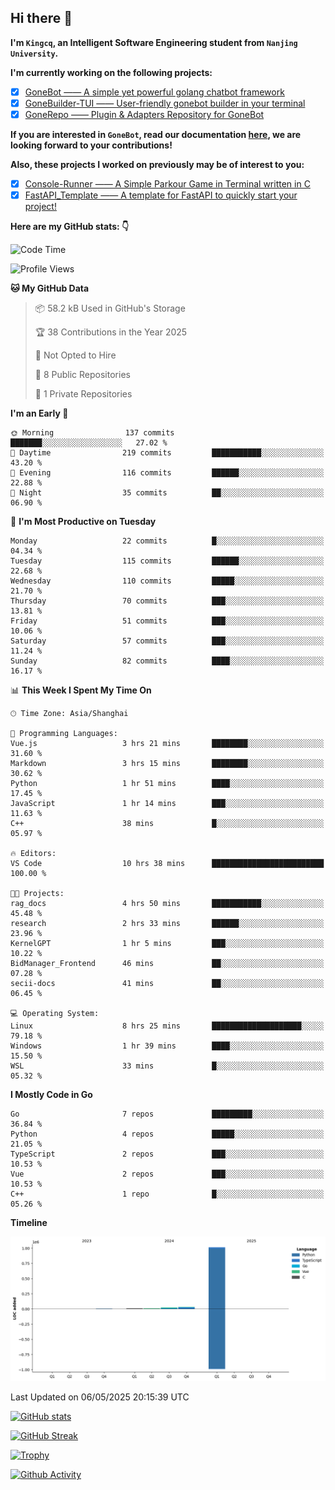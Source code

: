 ## Hi there 👋

**I'm `Kingcq`, an Intelligent Software Engineering student from `Nanjing University`.**

**I'm currently working on the following projects:**

- [x] [GoneBot —— A simple yet powerful golang chatbot framework](https://github.com/gonebot-dev/gonebot)
- [x] [GoneBuilder-TUI —— User-friendly gonebot builder in your terminal](https://github.com/gonebot-dev/gonebuilder-tui)
- [x] [GoneRepo —— Plugin & Adapters Repository for GoneBot](https://github.com/gonebot-dev/gonerepo)

**If you are interested in `GoneBot`, read our documentation [here](https://gonebot-dev.github.io/), we are looking forward to your contributions!**

**Also, these projects I worked on previously may be of interest to you:**

- [x] [Console-Runner —— A Simple Parkour Game in Terminal written in C](https://github.com/Kingcxp/Console-Runners)
- [x] [FastAPI_Template —— A template for FastAPI to quickly start your project!](https://github.com/Kingcxp/FastAPI_Template)

**Here are my GitHub stats: 👇**
<!--START_SECTION:waka-->
![Code Time](http://img.shields.io/badge/Code%20Time-1%2C680%20hrs%2017%20mins-blue)

![Profile Views](http://img.shields.io/badge/Profile%20Views-0-blue)

**🐱 My GitHub Data** 

> 📦 58.2 kB Used in GitHub's Storage 
 > 
> 🏆 38 Contributions in the Year 2025
 > 
> 🚫 Not Opted to Hire
 > 
> 📜 8 Public Repositories 
 > 
> 🔑 1 Private Repositories 
 > 
**I'm an Early 🐤** 

```text
🌞 Morning                137 commits         ███████░░░░░░░░░░░░░░░░░░   27.02 % 
🌆 Daytime                219 commits         ███████████░░░░░░░░░░░░░░   43.20 % 
🌃 Evening                116 commits         ██████░░░░░░░░░░░░░░░░░░░   22.88 % 
🌙 Night                  35 commits          ██░░░░░░░░░░░░░░░░░░░░░░░   06.90 % 
```
📅 **I'm Most Productive on Tuesday** 

```text
Monday                   22 commits          █░░░░░░░░░░░░░░░░░░░░░░░░   04.34 % 
Tuesday                  115 commits         ██████░░░░░░░░░░░░░░░░░░░   22.68 % 
Wednesday                110 commits         █████░░░░░░░░░░░░░░░░░░░░   21.70 % 
Thursday                 70 commits          ███░░░░░░░░░░░░░░░░░░░░░░   13.81 % 
Friday                   51 commits          ███░░░░░░░░░░░░░░░░░░░░░░   10.06 % 
Saturday                 57 commits          ███░░░░░░░░░░░░░░░░░░░░░░   11.24 % 
Sunday                   82 commits          ████░░░░░░░░░░░░░░░░░░░░░   16.17 % 
```


📊 **This Week I Spent My Time On** 

```text
🕑︎ Time Zone: Asia/Shanghai

💬 Programming Languages: 
Vue.js                   3 hrs 21 mins       ████████░░░░░░░░░░░░░░░░░   31.60 % 
Markdown                 3 hrs 15 mins       ████████░░░░░░░░░░░░░░░░░   30.62 % 
Python                   1 hr 51 mins        ████░░░░░░░░░░░░░░░░░░░░░   17.45 % 
JavaScript               1 hr 14 mins        ███░░░░░░░░░░░░░░░░░░░░░░   11.63 % 
C++                      38 mins             █░░░░░░░░░░░░░░░░░░░░░░░░   05.97 % 

🔥 Editors: 
VS Code                  10 hrs 38 mins      █████████████████████████   100.00 % 

🐱‍💻 Projects: 
rag_docs                 4 hrs 50 mins       ███████████░░░░░░░░░░░░░░   45.48 % 
research                 2 hrs 33 mins       ██████░░░░░░░░░░░░░░░░░░░   23.96 % 
KernelGPT                1 hr 5 mins         ███░░░░░░░░░░░░░░░░░░░░░░   10.22 % 
BidManager_Frontend      46 mins             ██░░░░░░░░░░░░░░░░░░░░░░░   07.28 % 
secii-docs               41 mins             ██░░░░░░░░░░░░░░░░░░░░░░░   06.45 % 

💻 Operating System: 
Linux                    8 hrs 25 mins       ████████████████████░░░░░   79.18 % 
Windows                  1 hr 39 mins        ████░░░░░░░░░░░░░░░░░░░░░   15.50 % 
WSL                      33 mins             █░░░░░░░░░░░░░░░░░░░░░░░░   05.32 % 
```

**I Mostly Code in Go** 

```text
Go                       7 repos             █████████░░░░░░░░░░░░░░░░   36.84 % 
Python                   4 repos             █████░░░░░░░░░░░░░░░░░░░░   21.05 % 
TypeScript               2 repos             ███░░░░░░░░░░░░░░░░░░░░░░   10.53 % 
Vue                      2 repos             ███░░░░░░░░░░░░░░░░░░░░░░   10.53 % 
C++                      1 repo              █░░░░░░░░░░░░░░░░░░░░░░░░   05.26 % 
```



**Timeline**

![Lines of Code chart](https://raw.githubusercontent.com/Kingcxp/Kingcxp/main/assets/bar_graph.png)


 Last Updated on 06/05/2025 20:15:39 UTC
<!--END_SECTION:waka-->

[![GitHub stats](https://github-readme-stats.vercel.app/api?username=Kingcxp&show_icons=true&count_private=true&theme=aura&hide_border=true&icon_color=FF4500&text_color=76EE00)](https://github.com/anuraghazra/github-readme-stats)    

[![GitHub Streak](https://github-readme-streak-stats.herokuapp.com/?user=Kingcxp&hide_border=true&theme=catppuccin-macchiato)](https://git.io/streak-stats)

[![Trophy](https://github-profile-trophy.vercel.app/?username=Kingcxp&theme=dracula)](https://github.com/ryo-ma/github-profile-trophy)

[![Github Activity](https://github-readme-activity-graph.vercel.app/graph?username=Kingcxp&theme=tokyo-night&hide_border=true)](https://github.com/ashutosh00710/github-readme-activity-graph)